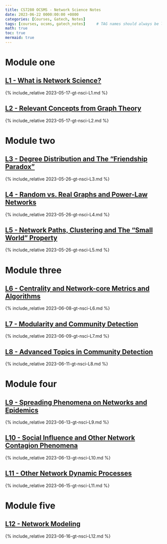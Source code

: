 ```yaml
---
title: CS7280 OCSMS - Network Science Notes
date: 2023-06-22 0000:00:00 +0800
categories: [Courses, Gatech, Notes]
tags: [courses, ocsms, gatech_notes]     # TAG names should always be lowercase
math: true
toc: true
mermaid: true
---
```


# Module one

## [L1 - What is Network Science?](../gt-nsci-L1)

{% include_relative 2023-05-17-gt-nsci-L1.md %}

## [L2 - Relevant Concepts from Graph Theory](../gt-nsci-L2)

{% include_relative 2023-05-17-gt-nsci-L2.md %}

# Module two

## [L3 - Degree Distribution and The “Friendship Paradox”](../gt-nsci-L3)

{% include_relative 2023-05-26-gt-nsci-L3.md %}

## [L4 - Random vs. Real Graphs and Power-Law Networks](../gt-nsci-L4)

{% include_relative 2023-05-26-gt-nsci-L4.md %}

## [L5 - Network Paths, Clustering and The “Small World” Property](../gt-nsci-L5)

{% include_relative 2023-05-26-gt-nsci-L5.md %}

# Module three

## [L6 - Centrality and Network-core Metrics and Algorithms](../gt-nsci-L6)

{% include_relative 2023-06-08-gt-nsci-L6.md %}

## [L7 - Modularity and Community Detection](../gt-nsci-L7)

{% include_relative 2023-06-09-gt-nsci-L7.md %}

## [L8 - Advanced Topics in Community Detection](../gt-nsci-L8)

{% include_relative 2023-06-11-gt-nsci-L8.md %}

# Module four

## [L9 - Spreading Phenomena on Networks and Epidemics](../gt-nsci-L9)

{% include_relative 2023-06-13-gt-nsci-L9.md %}

## [L10 - Social Influence and Other Network Contagion Phenomena](../gt-nsci-L10)

{% include_relative 2023-06-13-gt-nsci-L10.md %}

## [L11 - Other Network Dynamic Processes](../gt-nsci-L11)

{% include_relative 2023-06-15-gt-nsci-L11.md %}

# Module five

## [L12 -  Network Modeling](../gt-nsci-L12)

{% include_relative 2023-06-16-gt-nsci-L12.md %}

<!-- ## [L13] -->
<!-- ## [L14] -->